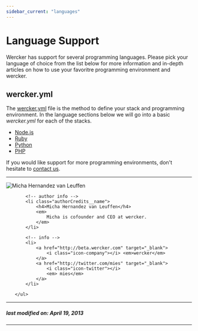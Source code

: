 ```yaml
---
sidebar_current: "languages"
---
```


# Language Support

Wercker has support for several programming languages. Please pick your
language of choice from the list below for more information and in-depth
articles on how to use your favoritre programming environment and
wercker. 

## wercker.yml

The [wercker.yml](/articles/werckeryml) file is the method to define your stack and
programming environment. In the language sections below we will go into
a basic *wercker.yml* for each of the stacks.


* [Node.js](/articles/languages/nodejs.html)
* [Ruby](/articles/languages/ruby.html)
* [Python](/articles/languages/python.html)
* [PHP](/articles/languages/php.html)

If you would like support for more programming environments, don't hesitate to [contact us](mailto:pleasemailus@wercker.com).

-------

<div class="authorCredits">
    <span class="profile-picture">
        <img src="https://secure.gravatar.com/avatar/d4b19718f9748779d7cf18c6303dc17f?d=identicon&s=192" alt="Micha Hernandez van Leuffen"/>
    </span>
    <ul class="authorCredits">

        <!-- author info -->
        <li class="authorCredits__name">
            <h4>Micha Hernandez van Leuffen</h4>
            <em>
                Micha is cofounder and CEO at wercker.
            </em>
        </li>

        <!-- info -->
        <li>
            <a href="http://beta.wercker.com" target="_blank">
                <i class="icon-company"></i> <em>wercker</em>
            </a>
            <a href="http://twitter.com/mies" target="_blank">
                <i class="icon-twitter"></i>
                <em> mies</em>
            </a>
        </li>

    </ul>
</div>

-------
##### last modified on: April 19, 2013
-------
